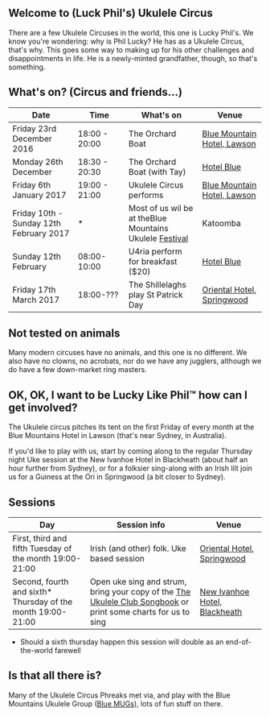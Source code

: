 
## Welcome to (Luck Phil's) Ukulele Circus

There are a few Ukulele Circuses in the world, this one is Lucky Phil's. We know you're wondering: why is Phil Lucky? He has as a Ukulele Circus, that's why. This goes some way to making up for his other challenges and disappointments in life. He is a newly-minted grandfather, though, so that's something.

## What's on? (Circus and friends...)

| Date                 | Time         | What's on                                                | Venue                          |
| -------------        | ------       | -------------                                            |--------------------------------|
| Friday 23rd December 2016 | 18:00 - 20:00 | The Orchard Boat                                   | [Blue Mountain Hotel, Lawson] | 
| Monday 26th December | 18:30 - 20:30   | The Orchard Boat (with Tay)                           | [Hotel Blue]                   |
| Friday 6th January 2017 | 19:00 - 21:00| Ukulele Circus performs                               | [Blue Mountain Hotel, Lawson] | 
| Friday 10th - Sunday 12th February 2017 | * | Most of us wil be at theBlue Mountains Ukulele [Festival] |  Katoomba             |
| Sunday 12th February | 08:00-10:00  | U4ria perform for breakfast ($20)                        | [Hotel Blue]                   | 
| Friday 17th March 2017 | 18:00-???  | The Shillelaghs play St Patrick Day                      | [Oriental Hotel, Springwood]   |



## Not tested on animals

Many modern circuses have no animals, and this one is no different. We also have no clowns, no acrobats, nor do we have any jugglers, although we do have a few down-market ring masters.

## OK, OK, I want to be Lucky Like Phil™ how can I get involved?

The Ukulele circus pitches its tent on the first Friday of every month at the Blue Mountains Hotel in Lawson (that's near Sydney, in Australia).

If you'd like to play with us, start by coming along to the regular Thursday night Uke session at the New Ivanhoe Hotel in Blackheath (about half an hour further from Sydney), or for a folksier sing-along with an Irish lilt join us for a Guiness at the Ori in Springwood (a bit closer to Sydney).

## Sessions

| Day | Session info             | Venue                                                               |
| --- | ------------------------------------------------------|---------------------------------| 
| First, third and fifth Tuesday of the month 19:00-21:00     | Irish (and other) folk. Uke based session | [Oriental Hotel, Springwood]    |
| Second, fourth and sixth* Thursday of the month 19:00-21:00 | Open uke sing and strum, bring your copy of the [The Ukulele Club Songbook] or print some charts for us to sing | [New Ivanhoe Hotel, Blackheath]  |

* Should a sixth thursday happen this session will double as an end-of-the-world farewell

## Is that all there is?

Many of the Ukulele Circus Phreaks met via, and play with the Blue Mountains Ukulele Group ([Blue MUGs]), lots of fun stuff on there.

[Oriental Hotel, Springwood]: https://www.google.com.au/maps/place/Oriental+Hotel/@-33.6994905,150.5656596,17z/data=!3m1!4b1!4m5!3m4!1s0x6b127d68dbf659e1:0x29820df1f067a6bf!8m2!3d-33.699495!4d150.5678536
[Blue Mountain Hotel, Lawson]: https://www.google.com.au/maps/place/Blue+Mountains+Hotel/@-33.7196205,150.427793,17z/data=!3m1!4b1!4m5!3m4!1s0x6b12650fe9797be1:0xbfe1b3dda6062b5a!8m2!3d-33.719625!4d150.429987
[New Ivanhoe Hotel, Blackheath]: https://www.google.com.au/maps/place/New+Ivanhoe+Hotel/@-33.6359015,150.2831043,17z/data=!3m1!4b1!4m5!3m4!1s0x6b12721474cd64a9:0x49fb6d2e1d8e0d83!8m2!3d-33.635906!4d150.2852983
[Hotel Blue]: http://loungesessions.com.au/
[The Ukulele Club Songbook]: http://katoombamusic.com.au/product/ukulele-club-songbook/
[Blue MUGs]: http://bluemugs.net/
[Festival]: https://www.facebook.com/bluemountainsukefest/


